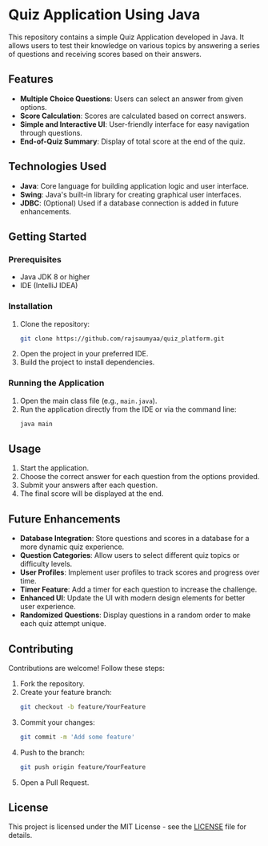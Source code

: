 # Quiz Application Using Java

This repository contains a simple Quiz Application developed in Java. It allows users to test their knowledge on various topics by answering a series of questions and receiving scores based on their answers.

## Features

- **Multiple Choice Questions**: Users can select an answer from given options.
- **Score Calculation**: Scores are calculated based on correct answers.
- **Simple and Interactive UI**: User-friendly interface for easy navigation through questions.
- **End-of-Quiz Summary**: Display of total score at the end of the quiz.

## Technologies Used

- **Java**: Core language for building application logic and user interface.
- **Swing**: Java's built-in library for creating graphical user interfaces.
- **JDBC**: (Optional) Used if a database connection is added in future enhancements.

## Getting Started

### Prerequisites

- Java JDK 8 or higher
- IDE (IntelliJ IDEA)

### Installation

1. Clone the repository:
   ```bash
   git clone https://github.com/rajsaumyaa/quiz_platform.git
   ```
2. Open the project in your preferred IDE.
3. Build the project to install dependencies.

### Running the Application

1. Open the main class file (e.g., `main.java`).
2. Run the application directly from the IDE or via the command line:
   ```bash
   java main
   ```

## Usage

1. Start the application.
2. Choose the correct answer for each question from the options provided.
3. Submit your answers after each question.
4. The final score will be displayed at the end.

## Future Enhancements

- **Database Integration**: Store questions and scores in a database for a more dynamic quiz experience.
- **Question Categories**: Allow users to select different quiz topics or difficulty levels.
- **User Profiles**: Implement user profiles to track scores and progress over time.
- **Timer Feature**: Add a timer for each question to increase the challenge.
- **Enhanced UI**: Update the UI with modern design elements for better user experience.
- **Randomized Questions**: Display questions in a random order to make each quiz attempt unique.

## Contributing

Contributions are welcome! Follow these steps:

1. Fork the repository.
2. Create your feature branch:
   ```bash
   git checkout -b feature/YourFeature
   ```
3. Commit your changes:
   ```bash
   git commit -m 'Add some feature'
   ```
4. Push to the branch:
   ```bash
   git push origin feature/YourFeature
   ```
5. Open a Pull Request.

## License

This project is licensed under the MIT License - see the [LICENSE](LICENSE) file for details.
